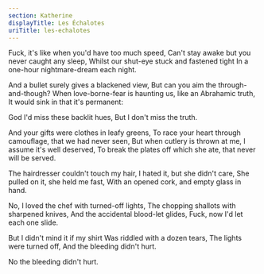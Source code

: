 ```yaml
---
section: Katherine
displayTitle: Les Échalotes
uriTitle: les-echalotes
---
```


Fuck, it's like when you'd have too much speed,
Can't stay awake but you never caught any sleep,
Whilst our shut-eye stuck and fastened tight
In a one-hour nightmare-dream each night.

And a bullet surely gives a blackened view,
But can you aim the through-and-though?
When love-borne-fear is haunting us, like an Abrahamic truth,
It would sink in that it's permanent:

God I'd miss these backlit hues,
But I don't miss the truth.

And your gifts were clothes in leafy greens,
To race your heart through camouflage, that we had never seen,
But when cutlery is thrown at me, I assume it's well deserved,
To break the plates off which she ate, that never will be served.

The hairdresser couldn't touch my hair,
I hated it, but she didn't care,
She pulled on it, she held me fast,
With an opened cork, and empty glass in hand.

No, I loved the chef with turned-off lights,
The chopping shallots with sharpened knives,
And the accidental blood-let glides,
Fuck, now I'd let each one slide.

But I didn't mind it if my shirt
Was riddled with a dozen tears,
The lights were turned off,
And the bleeding didn't hurt.

No the bleeding didn't hurt.
